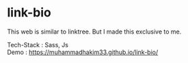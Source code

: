# link-bio
This web is similar to linktree. But I made this exclusive to me.

Tech-Stack : Sass, Js \
Demo : https://muhammadhakim33.github.io/link-bio/
